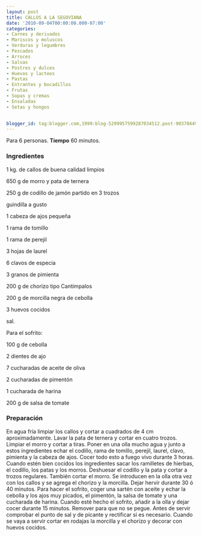 ```yaml
---
layout: post
title: CALLOS A LA SEGOVIANA
date: '2010-09-04T00:00:00.000-07:00'
categories:
- Carnes y derivados
- Mariscos y moluscos
- Verduras y legumbres
- Pescados
- Arroces
- Salsas
- Postres y dulces
- Huevos y lacteos
- Pastas
- Entrantes y bocadillos
- Frutas
- Sopas y cremas
- Ensaladas
- Setas y hongos
 

blogger_id: tag:blogger.com,1999:blog-5299957599287034512.post-9037044922419947473
---
```


Para 6 personas.
<b>Tiempo</b> 60 minutos.

<h3>Ingredientes</h3>

1 kg. de callos de buena calidad limpios

650 g de morro y pata de ternera

250 g de codillo de jamón partido en 3 trozos

guindilla a gusto

1 cabeza de ajos pequeña

1 rama de tomillo

1 rama de perejil

3 hojas de laurel

6 clavos de especia

3 granos de pimienta

200 g de chorizo tipo Cantimpalos

200 g de morcilla negra de cebolla

3 huevos cocidos

sal.

Para el sofrito:

100 g de cebolla

2 dientes de ajo

7 cucharadas de aceite de oliva

2 cucharadas de pimentón

1 cucharada de harina

200 g de salsa de tomate

<h3>Preparación</h3>

En agua fría limpiar los callos y cortar a cuadrados de 4 cm aproximadamente. Lavar la pata de ternera y cortar en cuatro trozos. Limpiar el morro y cortar a tiras. Poner en una olla mucho agua y junto a estos ingredientes echar el codillo, rama de tomillo, perejil, laurel, clavo, pimienta y la cabeza de ajos. Cocer todo esto a fuego vivo durante 3 horas. Cuando estén bien cocidos los ingredientes sacar los ramilletes de hierbas, el codillo, los patas y los morros. Deshuesar el codillo y la pata y cortar a trozos regulares. También cortar el morro. Se introducen en la olla otra vez con los callos y se agrega el chorizo y la morcilla. Dejar hervir durante 30 ó 40 minutos. Para hacer el sofrito, coger una sartén con aceite y echar la cebolla y los ajos muy picados, el pimentón, la salsa de tomate y una cucharada de harina. Cuando esté hecho el sofrito, añadir a la olla y dejar cocer durante 15 minutos. Remover para que no se pegue. Antes de servir comprobar el punto de sal y de picante y rectificar si es necesario. Cuando se vaya a servir cortar en rodajas la morcilla y el chorizo y decorar con huevos cocidos.

